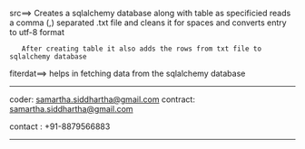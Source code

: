 src==> Creates a sqlalchemy database along with table as specificied
       reads a comma (,) separated .txt file and cleans it for spaces
       and converts entry to utf-8 format

       After creating table it also adds the rows from txt file to sqlalchemy database

fiterdat==> helps in fetching data from the sqlalchemy database

---------------------------------------------------------------
coder: samartha.siddhartha@gmail.com
contract: samartha.siddhartha@gmail.com

contact : +91-8879566883

------------------------------------------------------------